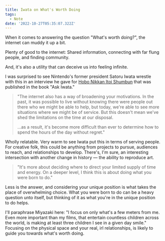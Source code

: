 ```yaml
---
title: Iwata on What's Worth Doing
tags:
  - Note
date: '2022-10-27T05:35:07.322Z'
---
```


When it comes to answering the question "What's worth doing?", the internet can muddy it up a bit. 

Plenty of good to the internet: Shared information, connecting with far flung people, and finding community. 

And, it's also a utility that can deceive us into feeling infinite.

I was surprised to see Nintendo's former president Satoru Iwata wrestle with this in an interview he gave for [Hobo Nikkan Itoi Shumbun](https://www.1101.com) that was published in the book "Ask Iwata."

> "The internet also has a way of broadening your motivations. In the past, it was possible to live without knowing there were people out there who we might be able to help, but today, we're able to see more situations where we might be of service. But this doesn't mean we've shed the limitations on the time at our disposal.
> 
> ...as a result, it's become more difficult than ever to determine how to spend the hours of the day without regret."

Wholly relatable. Very warm to see Iwata put this in terms of serving people. For creative folk, this could be anything from projects to pursue, audiences to reach, and relationships to develop. There's, I'm sure, an interesting intersection with another change in history — the ability to reproduce art.

> "It's more about deciding where to direct your limited supply of time and energy. On a deeper level, I think this is about doing what you were born to do."

Less is the answer, and considering your unique position is what takes the place of overwhelming choice. What you were born to do can be a heavy question unto itself, but thinking of it as what you're in the unique position to do helps.

I'll paraphrase Miyazaki here: "I focus on only what's a few meters from me. Even more important than my films, that entertain countless children across the world, is making at least three children I see in a given day smile." Focusing on the physical space and your real, irl relationships, is likely to guide you towards what's worth doing. 